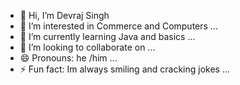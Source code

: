 - 👋 Hi, I’m Devraj Singh 
- 👀 I’m interested in Commerce and Computers ...
- 🌱 I’m currently learning Java and basics  ...
- 💞️ I’m looking to collaborate on ... 
- 😄 Pronouns: he /him  ...
- ⚡ Fun fact: Im always smiling and cracking jokes ...

<!---
sheviriz/sheviriz is a ✨ special ✨ repository because its `README.md` (this file) appears on your GitHub profile.
You can click the Preview link to take a look at your changes.
--->
